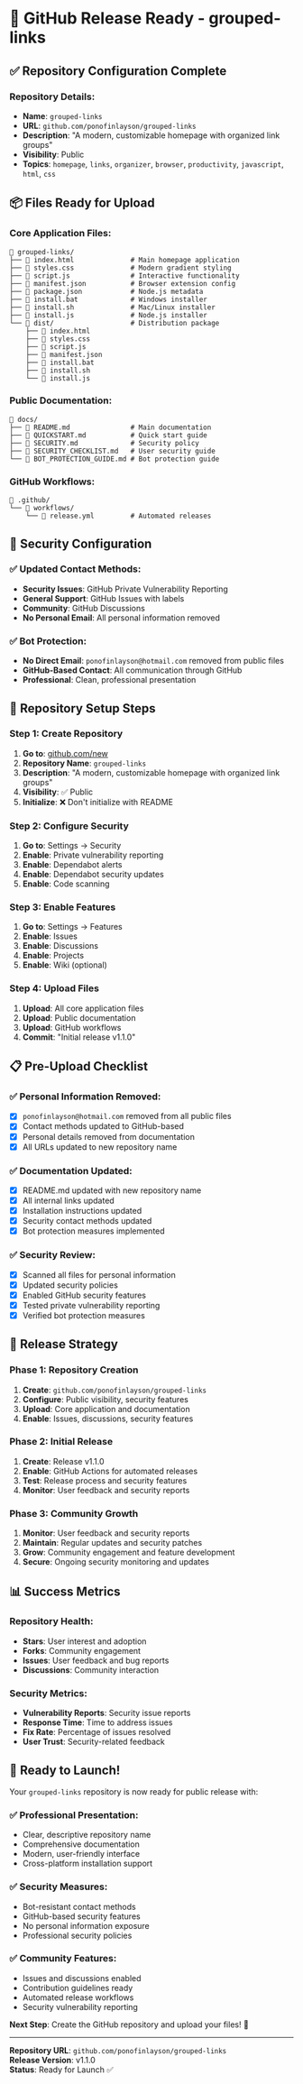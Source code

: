 # 🚀 GitHub Release Ready - grouped-links

## ✅ **Repository Configuration Complete**

### **Repository Details:**
- **Name**: `grouped-links`
- **URL**: `github.com/ponofinlayson/grouped-links`
- **Description**: "A modern, customizable homepage with organized link groups"
- **Visibility**: Public
- **Topics**: `homepage`, `links`, `organizer`, `browser`, `productivity`, `javascript`, `html`, `css`

## 📦 **Files Ready for Upload**

### **Core Application Files:**
```
📁 grouped-links/
├── 📄 index.html              # Main homepage application
├── 📄 styles.css              # Modern gradient styling
├── 📄 script.js               # Interactive functionality
├── 📄 manifest.json           # Browser extension config
├── 📄 package.json            # Node.js metadata
├── 📄 install.bat             # Windows installer
├── 📄 install.sh              # Mac/Linux installer
├── 📄 install.js              # Node.js installer
└── 📁 dist/                   # Distribution package
    ├── 📄 index.html
    ├── 📄 styles.css
    ├── 📄 script.js
    ├── 📄 manifest.json
    ├── 📄 install.bat
    ├── 📄 install.sh
    └── 📄 install.js
```

### **Public Documentation:**
```
📁 docs/
├── 📄 README.md               # Main documentation
├── 📄 QUICKSTART.md           # Quick start guide
├── 📄 SECURITY.md             # Security policy
├── 📄 SECURITY_CHECKLIST.md   # User security guide
└── 📄 BOT_PROTECTION_GUIDE.md # Bot protection guide
```

### **GitHub Workflows:**
```
📁 .github/
└── 📁 workflows/
    └── 📄 release.yml         # Automated releases
```

## 🔐 **Security Configuration**

### **✅ Updated Contact Methods:**
- **Security Issues**: GitHub Private Vulnerability Reporting
- **General Support**: GitHub Issues with labels
- **Community**: GitHub Discussions
- **No Personal Email**: All personal information removed

### **✅ Bot Protection:**
- **No Direct Email**: `ponofinlayson@hotmail.com` removed from public files
- **GitHub-Based Contact**: All communication through GitHub
- **Professional**: Clean, professional presentation

## 🎯 **Repository Setup Steps**

### **Step 1: Create Repository**
1. **Go to**: [github.com/new](https://github.com/new)
2. **Repository Name**: `grouped-links`
3. **Description**: "A modern, customizable homepage with organized link groups"
4. **Visibility**: ✅ Public
5. **Initialize**: ❌ Don't initialize with README

### **Step 2: Configure Security**
1. **Go to**: Settings → Security
2. **Enable**: Private vulnerability reporting
3. **Enable**: Dependabot alerts
4. **Enable**: Dependabot security updates
5. **Enable**: Code scanning

### **Step 3: Enable Features**
1. **Go to**: Settings → Features
2. **Enable**: Issues
3. **Enable**: Discussions
4. **Enable**: Projects
5. **Enable**: Wiki (optional)

### **Step 4: Upload Files**
1. **Upload**: All core application files
2. **Upload**: Public documentation
3. **Upload**: GitHub workflows
4. **Commit**: "Initial release v1.1.0"

## 📋 **Pre-Upload Checklist**

### **✅ Personal Information Removed:**
- [x] `ponofinlayson@hotmail.com` removed from all public files
- [x] Contact methods updated to GitHub-based
- [x] Personal details removed from documentation
- [x] All URLs updated to new repository name

### **✅ Documentation Updated:**
- [x] README.md updated with new repository name
- [x] All internal links updated
- [x] Installation instructions updated
- [x] Security contact methods updated
- [x] Bot protection measures implemented

### **✅ Security Review:**
- [x] Scanned all files for personal information
- [x] Updated security policies
- [x] Enabled GitHub security features
- [x] Tested private vulnerability reporting
- [x] Verified bot protection measures

## 🚀 **Release Strategy**

### **Phase 1: Repository Creation**
1. **Create**: `github.com/ponofinlayson/grouped-links`
2. **Configure**: Public visibility, security features
3. **Upload**: Core application and documentation
4. **Enable**: Issues, discussions, security features

### **Phase 2: Initial Release**
1. **Create**: Release v1.1.0
2. **Enable**: GitHub Actions for automated releases
3. **Test**: Release process and security features
4. **Monitor**: User feedback and security reports

### **Phase 3: Community Growth**
1. **Monitor**: User feedback and security reports
2. **Maintain**: Regular updates and security patches
3. **Grow**: Community engagement and feature development
4. **Secure**: Ongoing security monitoring and updates

## 📊 **Success Metrics**

### **Repository Health:**
- **Stars**: User interest and adoption
- **Forks**: Community engagement
- **Issues**: User feedback and bug reports
- **Discussions**: Community interaction

### **Security Metrics:**
- **Vulnerability Reports**: Security issue reports
- **Response Time**: Time to address issues
- **Fix Rate**: Percentage of issues resolved
- **User Trust**: Security-related feedback

## 🎯 **Ready to Launch!**

Your `grouped-links` repository is now ready for public release with:

### **✅ Professional Presentation:**
- Clear, descriptive repository name
- Comprehensive documentation
- Modern, user-friendly interface
- Cross-platform installation support

### **✅ Security Measures:**
- Bot-resistant contact methods
- GitHub-based security features
- No personal information exposure
- Professional security policies

### **✅ Community Features:**
- Issues and discussions enabled
- Contribution guidelines ready
- Automated release workflows
- Security vulnerability reporting

**Next Step**: Create the GitHub repository and upload your files! 🚀

---

**Repository URL**: `github.com/ponofinlayson/grouped-links`  
**Release Version**: v1.1.0  
**Status**: Ready for Launch ✅
